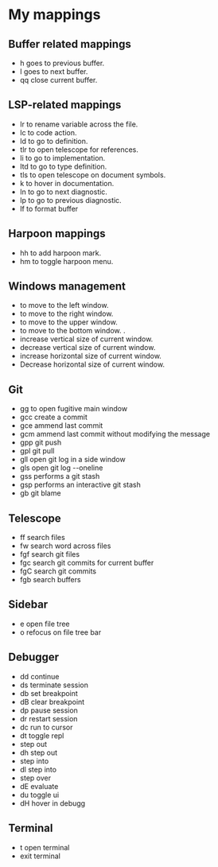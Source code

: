 # My mappings

## Buffer related mappings

- <Shift>h goes to previous buffer.
- <Shift>l goes to next buffer.
- <Space>qq close current buffer.

## LSP-related mappings

- <Space>lr to rename variable across the file.
- <Space>lc to code action.
- <Space>ld to go to definition.
- <Space>tlr to open telescope for references.
- <Space>li to go to implementation.
- <Space>ltd to go to type definition.
- <Space>tls to open telescope on document symbols.
- <Shift>k to hover in documentation.
- <Space>ln to go to next diagnostic.
- <Space>lp to go to previous diagnostic.
- <Space>lf to format buffer

## Harpoon mappings

- <Space>hh to add harpoon mark.
- <Space>hm to toggle harpoon menu.

## Windows management

- <C-h> to move to the left window.
- <C-l> to move to the right window.
- <C-k> to move to the upper window.
- <C-j> to move to the bottom window.
.
- <C-Up> increase vertical size of current window.
- <C-Down> decrease vertical size of current window.
- <C-Left> increase horizontal size of current window.
- <C-Right> Decrease horizontal size of current window.

## Git
- <Space>gg to open fugitive main window
- <Space>gcc create a commit
- <Space>gce ammend last commit
- <Space>gcm ammend last commit without modifying the message
- <Space>gpp git push
- <Space>gpl git pull
- <Space>gll open git log in a side window
- <Space>gls open git log --oneline
- <Space>gss performs a git stash
- <Space>gsp performs an interactive git stash
- <Space>gb git blame

## Telescope

- <Space>ff search files
- <Space>fw search word across files
- <Space>fgf search git files
- <Space>fgc search git commits for current buffer
- <Space>fgC search git commits
- <Space>fgb search buffers

## Sidebar

- <Space>e open file tree
- <Space>o refocus on file tree bar

## Debugger

- <Space>dd continue
- <Space>ds terminate session
- <Space>db set breakpoint
- <Space>dB clear breakpoint
- <Space>dp pause session
- <Space>dr restart session
- <Space>dc run to cursor
- <Space>dt toggle repl
- <F8> step out
- <Space>dh step out
- <F9> step into
- <Space>dl step into
- <F10> step over
- <Space>dE evaluate
- <Space>du toggle ui
- <Space>dH hover in debugg

## Terminal

- <Space>t open terminal
- <C-q> exit terminal

